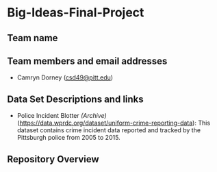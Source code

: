 # Big-Ideas-Final-Project

## Team name



## Team members and email addresses

* Camryn Dorney (csd49@pitt.edu)

## Data Set Descriptions and links

* Police Incident Blotter *(Archive)* (https://data.wprdc.org/dataset/uniform-crime-reporting-data): This dataset contains crime incident data
reported and tracked by the Pittsburgh police from 2005 to 2015.

## Repository Overview

